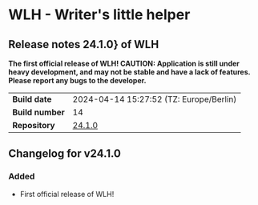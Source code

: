 # WLH - Writer's little helper
## Release notes **24.1.0**} of WLH
**The first official release of WLH! CAUTION: Application is still under heavy development, and may not be stable and have a lack of features. Please report any bugs to the developer.**

| | |
| --- | --- |
| **Build date** | 2024-04-14 15:27:52 (TZ: Europe/Berlin) | 
| **Build number** | 14 | 
| **Repository** | [24.1.0](https://github.com/tvx17/wlh/tree/24.1.0) | 
## Changelog for v24.1.0
### Added
- First official release of WLH!

